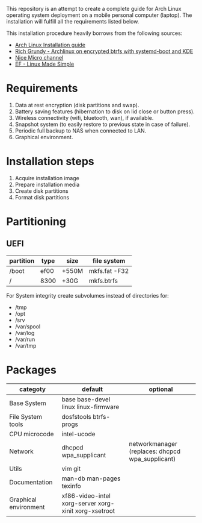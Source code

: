 This repository is an attempt to create a complete guide for Arch Linux operating system deployment on a mobile personal computer (laptop). The installation will fulfill all the requirements listed below.

This installation procedure heavily borrows from the following sources:
* [Arch Linux Installation guide](https://wiki.archlinux.org/title/Installation_guide)
* [Rich Grundy - Archlinux on encrypted btrfs with systemd-boot and KDE](https://rich.grundy.io/blog/archlinux-on-encrypted-btrfs-with-systemd-boot-and-kde/)
* [Nice Micro channel](https://odysee.com/@nicemicro:6?)
* [EF - Linux Made Simple](https://www.youtube.com/c/EFLinuxMadeSimple)

# Requirements #

1. Data at rest encryption (disk partitions and swap).
2. Battery saving features (hibernation to disk on lid close or button press).
3. Wireless connectivity (wifi, bluetooth, wan), if available.
4. Snapshot system (to easily restore to previous state in case of failure).
5. Periodic full backup to NAS when connected to LAN.
6. Graphical environment.

# Installation steps #

1. Acquire installation image
2. Prepare installation media
3. Create disk partitions
4. Format disk partitions

# Partitioning #

## UEFI ##
partition | type | size | file system
--------- | ----------- | ---- | ----------- 
/boot | ef00 | +550M | mkfs.fat -F32
/ | 8300 | +30G | mkfs.btrfs

For System integrity create subvolumes instead of directories for:
* /tmp
* /opt
* /srv
* /var/spool
* /var/log
* /var/run
* /var/tmp

# Packages #

categoty | default | optional
-------- | -------- | --------
Base System | base base-devel linux linux-firmware |
File System tools | dosfstools btrfs-progs |
CPU microcode | intel-ucode |
Network | dhcpcd wpa_supplicant | networkmanager (replaces: dhcpcd wpa_supplicant)
Utils | vim git |
Documentation | man-db man-pages texinfo |
Graphical environment | xf86-video-intel xorg-server xorg-xinit xorg-xsetroot |
